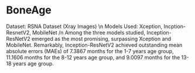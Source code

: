 # BoneAge
Dataset: RSNA Dataset (Xray Images)
\n
Models Used: Xception, Incption-ResnetV2, MobileNet
/n
Among the three models studied, Inception-ResNetV2 emerged as the most promising, surpassing Xception and MobileNet. Remarkably, Inception-ResNetV2 achieved outstanding mean absolute errors (MAEs) of 7.3867 months for the 1-7 years age group, 11.1606 months for the 8-12 years age group, and 9.0097 months for the 13-18 years age group. 
